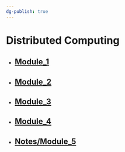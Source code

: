```yaml
---
dg-publish: true
---
```

# Distributed Computing

- ## [Module_1](Notes/Module_1.md.md)
- ## [Module_2](Notes/Module_2.md.md)
- ## [Module_3](Notes/Module_3.md.md)
- ## [Module_4](Notes/Module_4.md.md)
- ## [Notes/Module_5](Notes/Module_5.md.md)